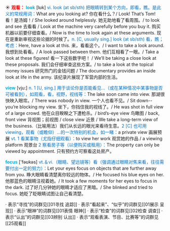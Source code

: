 ☀ <font color="red">**观看：**</font>
<font color="sky blue">**look**</font> [lʊk] 
<font color="#0070c0">vi. look (at sb/sth) 把眼睛转到某个方向，即看，瞧。是此义的常规用词：</font>What are you looking at? 你在看什么？/ Look! That’s Tom! 看！是汤姆！/ She looked around helplessly. 她无助地看了看周围。/ to look and see 去看看 / Look at the machine very carefully before you buy it. 购买机器以前要仔细查看。/ Now is the time to look again at these arguments. 现在是重新审视这些论据的时候了。<font color="#0070c0">n. [C, usually sing.] look (at sb/sth) 看，瞧；考虑：</font>Here, have a look at this. 来，看看这个。/ I want to take a look around. 我想到处看看。/ A look passed between them. 他们互相看了一眼。/ Take a look at these figures! 看一下这些数字吧！ / We’ll be taking a close look at these proposals. 我们会仔细审查这些方案。/ to take a look at the topical money issues 研究热门的金钱问题 / The documentary provides an inside look at life in the army. 该纪录片展现了军营内部的生活。

<font color="sky blue">**view**</font> [vju:] 
<font color="#0070c0">n. 1 [U, sing.] 用于谈论你是否能看见…（或在某种情况中某事物是否可被看到），如观看，看，视野，视线等：</font>The lake soon came into view. 那湖很快映入眼帘。/ There was nobody in view. 一个人也看不见。/ Sit down--you’re blocking my view. 坐下，你挡住我的视线了。/ He was shot in full view of a large crowd. 他在众目睽睽之下遭枪杀。/ bird’s-eye view 鸟瞰图 / back, front view 背视图；前视图 / close view 近景 / We take a long-term view of the business.（比喻用法）我们从长远的眼光来看待生意。<font color="#0070c0">2 [C] 也可用viewing，观看（或瞻仰）…的一次特别的机会，如一睹：</font>a private view 画展预展 <font color="#0070c0">vt. 1 看某事物（尤指仔细观看）：</font>to view her work 观赏她的作品 / a viewing platform 观景台 <font color="#0070c0">2 察看房子等（以便购买或租用）：</font>The property can only be viewed by appointment. 只有预约方可察看这处房产。

<font color="sky blue">**focus**</font> ['fəʊkəs] 
<font color="#0070c0">vt.＆vi.（眼睛、望远镜等）看（强调通过眼睛对焦来看，往往需要付出一定的努力）：</font>Let your eyes focus on objects that are further away from you. 睁大眼睛看清楚离你较远的物体。/ He focused his blue eyes on her. 他那蓝色的眼睛注视着她。/ It took a few moments for her eyes to focus in the dark. 过了好几分钟她的眼睛才适应了黑暗。/ She blinked and tried to focus. 她眨了眨眼睛试图让自己看清楚。

· 表示“寻找”的词群见[[01寻找 追踪]]
· 表示“看起来”、“似乎”的词群见[[01展示 呈现]]
· 表示“眼神”的词群见[[01表情 眼神]]
· 表示“检查”的词群见[[02检查 调查]]
· 表示“认出”的词群见[[03辨别 认出]]
· 表示“观看表演、节目、比赛等”的词群见[[25观看]]
